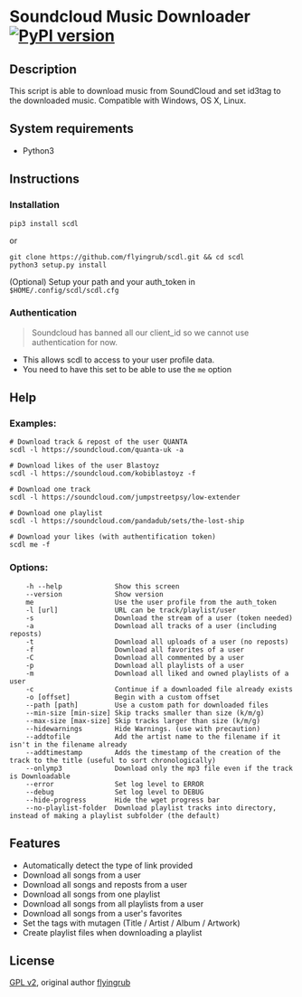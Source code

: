 # Soundcloud Music Downloader [![PyPI version](https://img.shields.io/pypi/v/scdl.svg)](https://pypi.python.org/pypi/scdl/)
## Description

This script is able to download music from SoundCloud and set id3tag to the downloaded music.
Compatible with Windows, OS X, Linux.


## System requirements

* Python3


## Instructions
### Installation
```
pip3 install scdl
```
or
```
git clone https://github.com/flyingrub/scdl.git && cd scdl
python3 setup.py install
```
(Optional) Setup your path and your auth_token in `$HOME/.config/scdl/scdl.cfg`


### Authentication
> Soundcloud has banned all our client_id so we cannot use authentication for now.

* This allows scdl to access to your user profile data.
* You need to have this set to be able to use the `me` option


## Help
### Examples:
```
# Download track & repost of the user QUANTA
scdl -l https://soundcloud.com/quanta-uk -a

# Download likes of the user Blastoyz
scdl -l https://soundcloud.com/kobiblastoyz -f

# Download one track
scdl -l https://soundcloud.com/jumpstreetpsy/low-extender

# Download one playlist
scdl -l https://soundcloud.com/pandadub/sets/the-lost-ship

# Download your likes (with authentification token)
scdl me -f
```

### Options:
```
    -h --help             Show this screen
    --version             Show version
    me                    Use the user profile from the auth_token
    -l [url]              URL can be track/playlist/user
    -s                    Download the stream of a user (token needed)
    -a                    Download all tracks of a user (including reposts)
    -t                    Download all uploads of a user (no reposts)
    -f                    Download all favorites of a user
    -C                    Download all commented by a user
    -p                    Download all playlists of a user
    -m                    Download all liked and owned playlists of a user
    -c                    Continue if a downloaded file already exists
    -o [offset]           Begin with a custom offset
    --path [path]         Use a custom path for downloaded files
    --min-size [min-size] Skip tracks smaller than size (k/m/g)
    --max-size [max-size] Skip tracks larger than size (k/m/g)
    --hidewarnings        Hide Warnings. (use with precaution)
    --addtofile           Add the artist name to the filename if it isn't in the filename already
    --addtimestamp        Adds the timestamp of the creation of the track to the title (useful to sort chronologically)
    --onlymp3             Download only the mp3 file even if the track is Downloadable
    --error               Set log level to ERROR
    --debug               Set log level to DEBUG
    --hide-progress       Hide the wget progress bar
    --no-playlist-folder  Download playlist tracks into directory, instead of making a playlist subfolder (the default)
```


## Features
* Automatically detect the type of link provided
* Download all songs from a user
* Download all songs and reposts from a user
* Download all songs from one playlist
* Download all songs from all playlists from a user
* Download all songs from a user's favorites
* Set the tags with mutagen (Title / Artist / Album / Artwork)
* Create playlist files when downloading a playlist


## License

[GPL v2](https://www.gnu.org/licenses/gpl-2.0.txt), original author [flyingrub](https://github.com/flyingrub)
